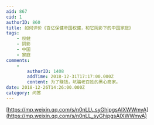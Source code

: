 ```yaml
---
aid: 867
cid: 1
authorID: 860
title: 如何评价《百亿保健帝国权健，和它阴影下的中国家庭》
tags:
    - 权健
    - 阴影
    - 中国
    - 家庭
comments:
    -
        authorID: 1408
        addTime: 2018-12-31T17:17:00.000Z
        content: 为了赚钱，坑骗老百姓的黑心商家。
date: 2018-12-26T14:26:00.000Z
category: 问答
---
```


[https://mp.weixin.qq.com/s/n0nLL\_syGhipgsAIXWWmyA](https://mp.weixin.qq.com/s/n0nLL_syGhipgsAIXWWmyA)
